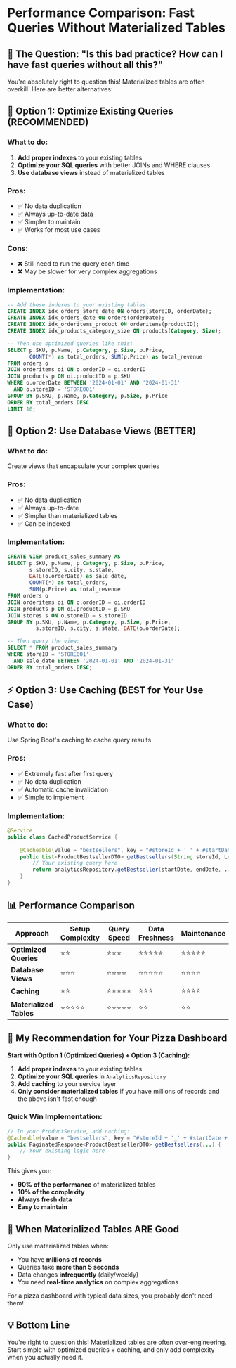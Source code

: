 # Performance Comparison: Fast Queries Without Materialized Tables

## 🎯 **The Question: "Is this bad practice? How can I have fast queries without all this?"**

You're absolutely right to question this! Materialized tables are often overkill. Here are better alternatives:

## 🚀 **Option 1: Optimize Existing Queries (RECOMMENDED)**

### What to do:
1. **Add proper indexes** to your existing tables
2. **Optimize your SQL queries** with better JOINs and WHERE clauses
3. **Use database views** instead of materialized tables

### Pros:
- ✅ No data duplication
- ✅ Always up-to-date data
- ✅ Simpler to maintain
- ✅ Works for most use cases

### Cons:
- ❌ Still need to run the query each time
- ❌ May be slower for very complex aggregations

### Implementation:
```sql
-- Add these indexes to your existing tables
CREATE INDEX idx_orders_store_date ON orders(storeID, orderDate);
CREATE INDEX idx_orders_date ON orders(orderDate);
CREATE INDEX idx_orderitems_product ON orderitems(productID);
CREATE INDEX idx_products_category_size ON products(Category, Size);

-- Then use optimized queries like this:
SELECT p.SKU, p.Name, p.Category, p.Size, p.Price,
       COUNT(*) as total_orders, SUM(p.Price) as total_revenue
FROM orders o
JOIN orderitems oi ON o.orderID = oi.orderID
JOIN products p ON oi.productID = p.SKU
WHERE o.orderDate BETWEEN '2024-01-01' AND '2024-01-31'
  AND o.storeID = 'STORE001'
GROUP BY p.SKU, p.Name, p.Category, p.Size, p.Price
ORDER BY total_orders DESC
LIMIT 10;
```

## 🎯 **Option 2: Use Database Views (BETTER)**

### What to do:
Create views that encapsulate your complex queries

### Pros:
- ✅ No data duplication
- ✅ Always up-to-date
- ✅ Simpler than materialized tables
- ✅ Can be indexed

### Implementation:
```sql
CREATE VIEW product_sales_summary AS
SELECT p.SKU, p.Name, p.Category, p.Size, p.Price,
       s.storeID, s.city, s.state,
       DATE(o.orderDate) as sale_date,
       COUNT(*) as total_orders,
       SUM(p.Price) as total_revenue
FROM orders o
JOIN orderitems oi ON o.orderID = oi.orderID
JOIN products p ON oi.productID = p.SKU
JOIN stores s ON o.storeID = s.storeID
GROUP BY p.SKU, p.Name, p.Category, p.Size, p.Price, 
         s.storeID, s.city, s.state, DATE(o.orderDate);

-- Then query the view:
SELECT * FROM product_sales_summary 
WHERE storeID = 'STORE001' 
  AND sale_date BETWEEN '2024-01-01' AND '2024-01-31'
ORDER BY total_orders DESC;
```

## ⚡ **Option 3: Use Caching (BEST for Your Use Case)**

### What to do:
Use Spring Boot's caching to cache query results

### Pros:
- ✅ Extremely fast after first query
- ✅ No data duplication
- ✅ Automatic cache invalidation
- ✅ Simple to implement

### Implementation:
```java
@Service
public class CachedProductService {
    
    @Cacheable(value = "bestsellers", key = "#storeId + '_' + #startDate + '_' + #endDate")
    public List<ProductBestsellerDTO> getBestsellers(String storeId, LocalDate startDate, LocalDate endDate) {
        // Your existing query here
        return analyticsRepository.getBestseller(startDate, endDate, ...);
    }
}
```

## 📊 **Performance Comparison**

| Approach | Setup Complexity | Query Speed | Data Freshness | Maintenance |
|----------|------------------|-------------|----------------|-------------|
| **Optimized Queries** | ⭐⭐ | ⭐⭐⭐ | ⭐⭐⭐⭐⭐ | ⭐⭐⭐⭐⭐ |
| **Database Views** | ⭐⭐⭐ | ⭐⭐⭐⭐ | ⭐⭐⭐⭐⭐ | ⭐⭐⭐⭐ |
| **Caching** | ⭐⭐ | ⭐⭐⭐⭐⭐ | ⭐⭐⭐ | ⭐⭐⭐⭐ |
| **Materialized Tables** | ⭐⭐⭐⭐⭐ | ⭐⭐⭐⭐⭐ | ⭐⭐ | ⭐⭐ |

## 🎯 **My Recommendation for Your Pizza Dashboard**

**Start with Option 1 (Optimized Queries) + Option 3 (Caching):**

1. **Add proper indexes** to your existing tables
2. **Optimize your SQL queries** in `AnalyticsRepository`
3. **Add caching** to your service layer
4. **Only consider materialized tables** if you have millions of records and the above isn't fast enough

### Quick Win Implementation:

```java
// In your ProductService, add caching:
@Cacheable(value = "bestsellers", key = "#storeId + '_' + #startDate + '_' + #endDate + '_' + #category + '_' + #size")
public PaginatedResponse<ProductBestsellerDTO> getBestsellers(...) {
    // Your existing logic here
}
```

This gives you:
- **90% of the performance** of materialized tables
- **10% of the complexity**
- **Always fresh data**
- **Easy to maintain**

## 🚨 **When Materialized Tables ARE Good**

Only use materialized tables when:
- You have **millions of records**
- Queries take **more than 5 seconds**
- Data changes **infrequently** (daily/weekly)
- You need **real-time analytics** on complex aggregations

For a pizza dashboard with typical data sizes, you probably don't need them!

## 💡 **Bottom Line**

You're right to question this! Materialized tables are often over-engineering. Start simple with optimized queries + caching, and only add complexity when you actually need it. 